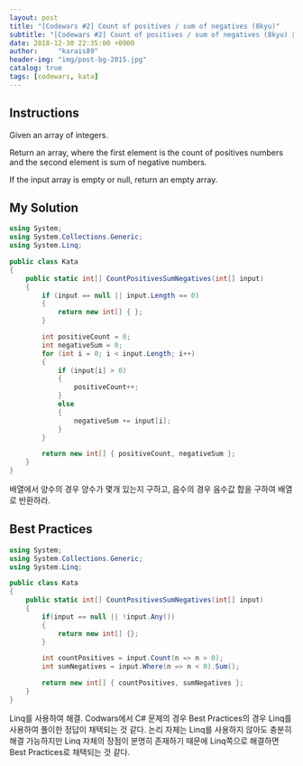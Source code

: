 ```yaml
---
layout: post
title: "[Codewars #2] Count of positives / sum of negatives (8kyu)"
subtitle: "[Codewars #2] Count of positives / sum of negatives (8kyu) 문제 풀이"
date: 2018-12-30 22:35:00 +0900
author:     "karais89"
header-img: "img/post-bg-2015.jpg"
catalog: true
tags: [codewars, kata]
---
```


## Instructions

Given an array of integers.

Return an array, where the first element is the count of positives numbers and the second element is sum of negative numbers.

If the input array is empty or null, return an empty array.

## My Solution

```csharp
using System;
using System.Collections.Generic;
using System.Linq;

public class Kata
{
    public static int[] CountPositivesSumNegatives(int[] input)
    {
        if (input == null || input.Length == 0)
        {
            return new int[] { };
        }

        int positiveCount = 0;
        int negativeSum = 0;
        for (int i = 0; i < input.Length; i++)
        {
            if (input[i] > 0)
            {
                positiveCount++;
            }
            else
            {
                negativeSum += input[i];
            }
        }

        return new int[] { positiveCount, negativeSum };
    }
}
```

배열에서 양수의 경우 양수가 몇개 있는지 구하고, 음수의 경우 음수값 합을 구하여 배열로 반환하라.


## Best Practices

```csharp
using System;
using System.Collections.Generic;
using System.Linq;

public class Kata
{
    public static int[] CountPositivesSumNegatives(int[] input)
    {
        if(input == null || !input.Any())
        {
            return new int[] {};
        }

        int countPositives = input.Count(n => n > 0);
        int sumNegatives = input.Where(n => n < 0).Sum();

        return new int[] { countPositives, sumNegatives };
    }
}
```

Linq를 사용하여 해결.
Codwars에서 C# 문제의 경우 Best Practices의 경우 Linq를 사용하여 풀이한 정답이 채택되는 것 같다.
논리 자체는 Linq를 사용하지 않아도 충분히 해결 가능하지만 Linq 자체의 장점이 분명히 존재하기 때문에 Linq쪽으로 해결하면 Best Practices로 채택되는 것 같다.